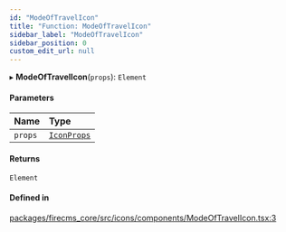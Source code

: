 ```yaml
---
id: "ModeOfTravelIcon"
title: "Function: ModeOfTravelIcon"
sidebar_label: "ModeOfTravelIcon"
sidebar_position: 0
custom_edit_url: null
---
```


▸ **ModeOfTravelIcon**(`props`): `Element`

#### Parameters

| Name | Type |
| :------ | :------ |
| `props` | [`IconProps`](../types/IconProps.md) |

#### Returns

`Element`

#### Defined in

[packages/firecms_core/src/icons/components/ModeOfTravelIcon.tsx:3](https://github.com/FireCMSco/firecms/blob/d45f3739/packages/firecms_core/src/icons/components/ModeOfTravelIcon.tsx#L3)
